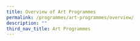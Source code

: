 ```yaml
---
title: Overview of Art Programmes
permalink: /programmes/art-programmes/overview/
description: ""
third_nav_title: Art Programmes
---
```

